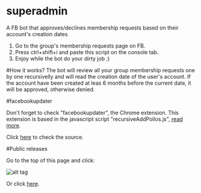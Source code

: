 # superadmin
A FB bot that approves/declines membership requests based on their account's creation dates

1) Go to the group's membership requests page on FB.<br>
2) Press ctrl+shift+i and paste this script on the console tab.<br>
3) Enjoy while the bot do your dirty job ;)


#How it works?
The bot will review all your group membership requests one by one recursivelly and will read the creation date of the user's account.
If the account have been created at leas 6 months before the current date, it  will be approved, otherwise denied.

#facebookupdater

Don't forget to check "facebookupdater", the Chrome extension. This extension is based in the javascript script "recursiveAddPollos.js", [read more](facebookupdater/README.md).

Click [here](facebookupdater) to check the source.

#Public releases

Go to the top of this page and click:

![alt tag](https://s28.postimg.org/plurz9b8t/release.png)

Or click [here](https://github.com/FacuM/superadmin/releases).